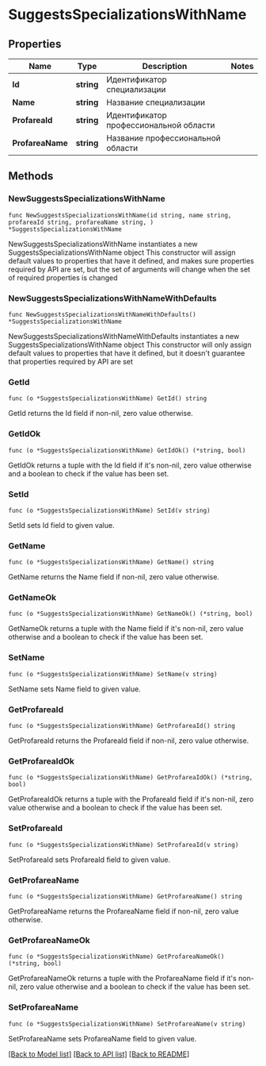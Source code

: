 # SuggestsSpecializationsWithName

## Properties

Name | Type | Description | Notes
------------ | ------------- | ------------- | -------------
**Id** | **string** | Идентификатор специализации | 
**Name** | **string** | Название специализации | 
**ProfareaId** | **string** | Идентификатор профессиональной области | 
**ProfareaName** | **string** | Название профессиональной области | 

## Methods

### NewSuggestsSpecializationsWithName

`func NewSuggestsSpecializationsWithName(id string, name string, profareaId string, profareaName string, ) *SuggestsSpecializationsWithName`

NewSuggestsSpecializationsWithName instantiates a new SuggestsSpecializationsWithName object
This constructor will assign default values to properties that have it defined,
and makes sure properties required by API are set, but the set of arguments
will change when the set of required properties is changed

### NewSuggestsSpecializationsWithNameWithDefaults

`func NewSuggestsSpecializationsWithNameWithDefaults() *SuggestsSpecializationsWithName`

NewSuggestsSpecializationsWithNameWithDefaults instantiates a new SuggestsSpecializationsWithName object
This constructor will only assign default values to properties that have it defined,
but it doesn't guarantee that properties required by API are set

### GetId

`func (o *SuggestsSpecializationsWithName) GetId() string`

GetId returns the Id field if non-nil, zero value otherwise.

### GetIdOk

`func (o *SuggestsSpecializationsWithName) GetIdOk() (*string, bool)`

GetIdOk returns a tuple with the Id field if it's non-nil, zero value otherwise
and a boolean to check if the value has been set.

### SetId

`func (o *SuggestsSpecializationsWithName) SetId(v string)`

SetId sets Id field to given value.


### GetName

`func (o *SuggestsSpecializationsWithName) GetName() string`

GetName returns the Name field if non-nil, zero value otherwise.

### GetNameOk

`func (o *SuggestsSpecializationsWithName) GetNameOk() (*string, bool)`

GetNameOk returns a tuple with the Name field if it's non-nil, zero value otherwise
and a boolean to check if the value has been set.

### SetName

`func (o *SuggestsSpecializationsWithName) SetName(v string)`

SetName sets Name field to given value.


### GetProfareaId

`func (o *SuggestsSpecializationsWithName) GetProfareaId() string`

GetProfareaId returns the ProfareaId field if non-nil, zero value otherwise.

### GetProfareaIdOk

`func (o *SuggestsSpecializationsWithName) GetProfareaIdOk() (*string, bool)`

GetProfareaIdOk returns a tuple with the ProfareaId field if it's non-nil, zero value otherwise
and a boolean to check if the value has been set.

### SetProfareaId

`func (o *SuggestsSpecializationsWithName) SetProfareaId(v string)`

SetProfareaId sets ProfareaId field to given value.


### GetProfareaName

`func (o *SuggestsSpecializationsWithName) GetProfareaName() string`

GetProfareaName returns the ProfareaName field if non-nil, zero value otherwise.

### GetProfareaNameOk

`func (o *SuggestsSpecializationsWithName) GetProfareaNameOk() (*string, bool)`

GetProfareaNameOk returns a tuple with the ProfareaName field if it's non-nil, zero value otherwise
and a boolean to check if the value has been set.

### SetProfareaName

`func (o *SuggestsSpecializationsWithName) SetProfareaName(v string)`

SetProfareaName sets ProfareaName field to given value.



[[Back to Model list]](../README.md#documentation-for-models) [[Back to API list]](../README.md#documentation-for-api-endpoints) [[Back to README]](../README.md)


